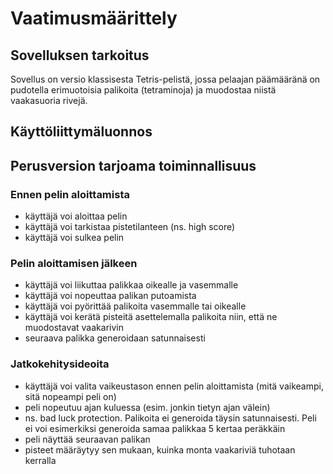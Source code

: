 # Vaatimusmäärittely

## Sovelluksen tarkoitus

Sovellus on versio klassisesta Tetris-pelistä, jossa pelaajan päämääränä on pudotella erimuotoisia palikoita (tetraminoja) ja muodostaa niistä vaakasuoria rivejä.

## Käyttöliittymäluonnos

## Perusversion tarjoama toiminnallisuus

### Ennen pelin aloittamista
- käyttäjä voi aloittaa pelin
- käyttäjä voi tarkistaa pistetilanteen (ns. high score)
- käyttäjä voi sulkea pelin

### Pelin aloittamisen jälkeen
- käyttäjä voi liikuttaa palikkaa oikealle ja vasemmalle
- käyttäjä voi nopeuttaa palikan putoamista
- käyttäjä voi pyörittää palikoita vasemmalle tai oikealle
- käyttäjä voi kerätä pisteitä asettelemalla palikoita niin, että ne muodostavat vaakarivin
- seuraava palikka generoidaan satunnaisesti

### Jatkokehitysideoita
- käyttäjä voi valita vaikeustason ennen pelin aloittamista (mitä vaikeampi, sitä nopeampi peli on)
- peli nopeutuu ajan kuluessa (esim. jonkin tietyn ajan välein)
- ns. bad luck protection. Palikoita ei generoida täysin satunnaisesti. Peli ei voi esimerkiksi generoida samaa palikkaa 5 kertaa peräkkäin
- peli näyttää seuraavan palikan
- pisteet määräytyy sen mukaan, kuinka monta vaakariviä tuhotaan kerralla

